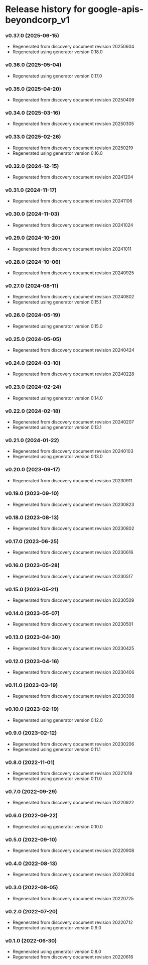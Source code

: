 # Release history for google-apis-beyondcorp_v1

### v0.37.0 (2025-06-15)

* Regenerated from discovery document revision 20250604
* Regenerated using generator version 0.18.0

### v0.36.0 (2025-05-04)

* Regenerated using generator version 0.17.0

### v0.35.0 (2025-04-20)

* Regenerated from discovery document revision 20250409

### v0.34.0 (2025-03-16)

* Regenerated from discovery document revision 20250305

### v0.33.0 (2025-02-26)

* Regenerated from discovery document revision 20250219
* Regenerated using generator version 0.16.0

### v0.32.0 (2024-12-15)

* Regenerated from discovery document revision 20241204

### v0.31.0 (2024-11-17)

* Regenerated from discovery document revision 20241106

### v0.30.0 (2024-11-03)

* Regenerated from discovery document revision 20241024

### v0.29.0 (2024-10-20)

* Regenerated from discovery document revision 20241011

### v0.28.0 (2024-10-06)

* Regenerated from discovery document revision 20240925

### v0.27.0 (2024-08-11)

* Regenerated from discovery document revision 20240802
* Regenerated using generator version 0.15.1

### v0.26.0 (2024-05-19)

* Regenerated using generator version 0.15.0

### v0.25.0 (2024-05-05)

* Regenerated from discovery document revision 20240424

### v0.24.0 (2024-03-10)

* Regenerated from discovery document revision 20240228

### v0.23.0 (2024-02-24)

* Regenerated using generator version 0.14.0

### v0.22.0 (2024-02-18)

* Regenerated from discovery document revision 20240207
* Regenerated using generator version 0.13.1

### v0.21.0 (2024-01-22)

* Regenerated from discovery document revision 20240103
* Regenerated using generator version 0.13.0

### v0.20.0 (2023-09-17)

* Regenerated from discovery document revision 20230911

### v0.19.0 (2023-09-10)

* Regenerated from discovery document revision 20230823

### v0.18.0 (2023-08-13)

* Regenerated from discovery document revision 20230802

### v0.17.0 (2023-06-25)

* Regenerated from discovery document revision 20230616

### v0.16.0 (2023-05-28)

* Regenerated from discovery document revision 20230517

### v0.15.0 (2023-05-21)

* Regenerated from discovery document revision 20230509

### v0.14.0 (2023-05-07)

* Regenerated from discovery document revision 20230501

### v0.13.0 (2023-04-30)

* Regenerated from discovery document revision 20230425

### v0.12.0 (2023-04-16)

* Regenerated from discovery document revision 20230406

### v0.11.0 (2023-03-19)

* Regenerated from discovery document revision 20230308

### v0.10.0 (2023-02-19)

* Regenerated using generator version 0.12.0

### v0.9.0 (2023-02-12)

* Regenerated from discovery document revision 20230206
* Regenerated using generator version 0.11.1

### v0.8.0 (2022-11-01)

* Regenerated from discovery document revision 20221019
* Regenerated using generator version 0.11.0

### v0.7.0 (2022-09-29)

* Regenerated from discovery document revision 20220922

### v0.6.0 (2022-09-22)

* Regenerated using generator version 0.10.0

### v0.5.0 (2022-09-10)

* Regenerated from discovery document revision 20220908

### v0.4.0 (2022-08-13)

* Regenerated from discovery document revision 20220804

### v0.3.0 (2022-08-05)

* Regenerated from discovery document revision 20220725

### v0.2.0 (2022-07-20)

* Regenerated from discovery document revision 20220712
* Regenerated using generator version 0.9.0

### v0.1.0 (2022-06-30)

* Regenerated using generator version 0.8.0
* Regenerated from discovery document revision 20220616

